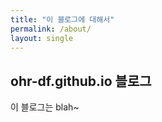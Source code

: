 ```yaml
---
title: "이 블로그에 대해서"
permalink: /about/
layout: single
---
```


## ohr-df.github.io 블로그

이 블로그는 blah~